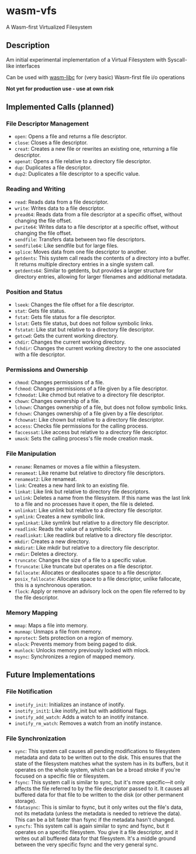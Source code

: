 # wasm-vfs

A Wasm-first Virtualized Filesystem

## Description

Am initial experimental implementation of a Virtual Filesystem with Syscall-like interfaces

Can be used with [wasm-libc](https://github.com/dphilla/wasm-libc) for (very basic) Wasm-first file i/o operations

**Not yet for production use - use at own risk**

## Implemented Calls (planned)

### File Descriptor Management
- `open`: Opens a file and returns a file descriptor.
- `close`: Closes a file descriptor.
- `creat`: Creates a new file or rewrites an existing one, returning a file descriptor.
- `openat`: Opens a file relative to a directory file descriptor.
- `dup`: Duplicates a file descriptor.
- `dup2`: Duplicates a file descriptor to a specific value.

### Reading and Writing
- `read`: Reads data from a file descriptor.
- `write`: Writes data to a file descriptor.
- `pread64`: Reads data from a file descriptor at a specific offset, without changing the file offset.
- `pwrite64`: Writes data to a file descriptor at a specific offset, without changing the file offset.
- `sendfile`: Transfers data between two file descriptors.
- `sendfile64`: Like sendfile but for large files.
- `splice`: Moves data from one file descriptor to another.
- `getdents`: This system call reads the contents of a directory into a buffer. It returns multiple directory entries in a single system call.
- `getdents64`: Similar to getdents, but provides a larger structure for directory entries, allowing for larger filenames and additional metadata.

### Position and Status
- `lseek`: Changes the file offset for a file descriptor.
- `stat`: Gets file status.
- `fstat`: Gets file status for a file descriptor.
- `lstat`: Gets file status, but does not follow symbolic links.
- `fstatat`: Like stat but relative to a directory file descriptor.
- `getcwd`: Gets the current working directory.
- `chdir`: Changes the current working directory.
- `fchdir`: Changes the current working directory to the one associated with a file descriptor.

### Permissions and Ownership
- `chmod`: Changes permissions of a file.
- `fchmod`: Changes permissions of a file given by a file descriptor.
- `fchmodat`: Like chmod but relative to a directory file descriptor.
- `chown`: Changes ownership of a file.
- `lchown`: Changes ownership of a file, but does not follow symbolic links.
- `fchown`: Changes ownership of a file given by a file descriptor.
- `fchownat`: Like chown but relative to a directory file descriptor.
- `access`: Checks file permissions for the calling process.
- `faccessat`: Like access but relative to a directory file descriptor.
- `umask`: Sets the calling process's file mode creation mask.

### File Manipulation
- `rename`: Renames or moves a file within a filesystem.
- `renameat`: Like rename but relative to directory file descriptors.
- `renameat2`: Like renameat.
- `link`: Creates a new hard link to an existing file.
- `linkat`: Like link but relative to directory file descriptors.
- `unlink`: Deletes a name from the filesystem. If this name was the last link to a file and no processes have it open, the file is deleted.
- `unlinkat`: Like unlink but relative to a directory file descriptor.
- `symlink`: Creates a new symbolic link.
- `symlinkat`: Like symlink but relative to a directory file descriptor.
- `readlink`: Reads the value of a symbolic link.
- `readlinkat`: Like readlink but relative to a directory file descriptor.
- `mkdir`: Creates a new directory.
- `mkdirat`: Like mkdir but relative to a directory file descriptor.
- `rmdir`: Deletes a directory.
- `truncate`: Changes the size of a file to a specific value.
- `ftruncate`: Like truncate but operates on a file descriptor.
- `fallocate`: Allocates or deallocates space to a file descriptor.
- `posix_fallocate`: Allocates space to a file descriptor, unlike fallocate, this is a synchronous operation.
- `flock`: Apply or remove an advisory lock on the open file referred to by the file descriptor.

### Memory Mapping
- `mmap`: Maps a file into memory.
- `munmap`: Unmaps a file from memory.
- `mprotect`: Sets protection on a region of memory.
- `mlock`: Prevents memory from being paged to disk.
- `munlock`: Unlocks memory previously locked with mlock.
- `msync`: Synchronizes a region of mapped memory.

## Future Implementations

### File Notification
- `inotify_init`: Initializes an instance of inotify.
- `inotify_init1`: Like inotify_init but with additional flags.
- `inotify_add_watch`: Adds a watch to an inotify instance.
- `inotify_rm_watch`: Removes a watch from an inotify instance.

### File Synchronization
- `sync`: This system call causes all pending modifications to filesystem metadata and data to be written out to the disk. This ensures that the state of the filesystem matches what the system has in its buffers, but it operates on the whole system, which can be a broad stroke if you're focused on a specific file or filesystem.
- `fsync`: This system call is similar to sync, but it's more specific—it only affects the file referred to by the file descriptor passed to it. It causes all buffered data for that file to be written to the disk (or other permanent storage).
- `fdatasync`: This is similar to fsync, but it only writes out the file's data, not its metadata (unless the metadata is needed to retrieve the data). This can be a bit faster than fsync if the metadata hasn't changed.
- `syncfs`: This system call is again similar to sync and fsync, but it operates on a specific filesystem. You give it a file descriptor, and it writes out all buffered data for that filesystem. It's a middle ground between the very specific fsync and the very general sync.

